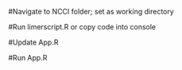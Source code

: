 #Navigate to NCCI folder; set as working directory

#Run limerscript.R or copy code into console

#Update App.R

#Run App.R

